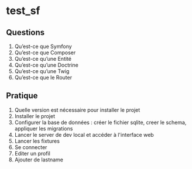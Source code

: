 # test_sf

## Questions 

1. Qu’est-ce que Symfony
2. Qu’est-ce que Composer
3. Qu’est-ce qu’une Entité
4. Qu’est-ce qu’une Doctrine
5. Qu’est-ce qu’une Twig
6. Qu’est-ce que le Router

## Pratique

1. Quelle version est nécessaire pour installer le projet
2. Installer le projet
3. Configurer la base de données : créer le fichier sqlite,  creer le schema, appliquer les migrations
4. Lancer le server de dev local et accéder à l'interface web
5. Lancer les fixtures
6. Se connecter
7. Editer un profil
8. Ajouter de lastname